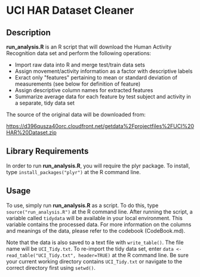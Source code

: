 UCI HAR Dataset Cleaner
=======================

Description
-----------
__run_analysis.R__ is an R script that will download the Human Activity Recognition data set and perform the following operations:

* Import raw data into R and merge test/train data sets
* Assign movement/activity information as a factor with descriptive labels
* Exract only "features" pertaining to mean or standard deviation of measurements (see below for definition of feature)
* Assign descriptive column names for extracted features
* Summarize average data for each feature by test subject and activity in a separate, tidy data set

The source of the original data will be downloaded from:

<https://d396qusza40orc.cloudfront.net/getdata%2Fprojectfiles%2FUCI%20HAR%20Dataset.zip>

Library Requirements
--------------------
In order to run __run_analysis.R__, you will require the plyr package.  To install, type `install_packages("plyr")` at the R command line.

Usage
-----
To use, simply run __run_analysis.R__ as a script.  To do this, type `source("run_analysis.R")` at the R command line.  After running the script, a variable called `tidydata` will be available in your local environment.  This variable contains the processed data.  For more information on the columns and meanings of the data, please refer to the codebook (CodeBook.md).

Note that the data is also saved to a text file with `write_table()`.  The file name will be `UCI_Tidy.txt`.  To re-import the tidy data set, enter `data <- read_table("UCI_Tidy.txt", header=TRUE)` at the R command line.  Be sure your current working directory contains `UCI_Tidy.txt` or navigate to the correct directory first using `setwd()`.